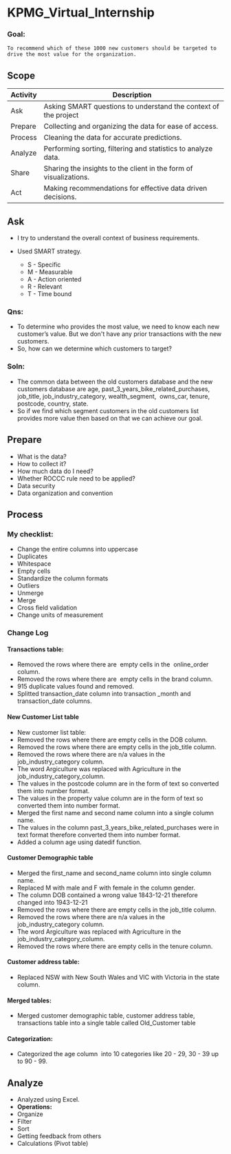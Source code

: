 # KPMG_Virtual_Internship
### Goal:
	To recommend which of these 1000 new customers should be targeted to drive the most value for the organization.
## Scope
| **Activity** | **Description** |
| -------- | ----------- |
| Ask	   | Asking SMART questions to understand the context of the project |
| Prepare  | Collecting and organizing the data for ease of access. |
| Process  | Cleaning the data for accurate predictions. |
| Analyze  | Performing sorting, filtering and statistics to analyze data. |
| Share    | Sharing the insights to the client in the form of visualizations. |
| Act      | Making recommendations for effective data driven decisions. |

## Ask

- I try to understand the overall context of business requirements.
- Used SMART strategy.

	- S - Specific
	- M - Measurable
	- A - Action oriented
	- R - Relevant
	- T - Time bound

### Qns:

- To determine who provides the most value, we need to know each new customer’s value.
 But we don't have any prior transactions with the new customers.
- So, how can we determine which customers to target?
### Soln:
- The common data between the old customers database and the new customers database are age, past_3_years_bike_related_purchases, job_title, job_industry_category, wealth_segment,  owns_car, tenure, postcode, country, state.
- So if we find which segment customers in the old customers list provides more value then based on that we can achieve our goal.

## Prepare
- What is the data?
- How to collect it?
- How much data do I need?
- Whether ROCCC rule need to be applied?
- Data security
- Data organization and convention

## Process

### My checklist:

- Change the entire columns into uppercase
- Duplicates
- Whitespace
- Empty cells
- Standardize the column formats
- Outliers
- Unmerge
- Merge
- Cross field validation
- Change units of measurement

### Change Log
#### Transactions table:

- Removed the rows where there are  empty cells in the  online_order column.
- Removed the rows where there are  empty cells in the brand column.
- 915 duplicate values found and removed.
- Splitted transaction_date column into transaction _month and transaction_date columns.

#### New Customer List table
- New customer list table:
- Removed the rows where there are empty cells in the DOB column.
- Removed the rows where there are empty cells in the job_title column.
- Removed the rows where there are n/a values in the job_industry_category column.
- The word Argiculture was replaced with Agriculture in the job_industry_category_column.
- The values in the postcode column are in the form of text so converted them into number format.
- The values in the property value column are in the form of text so converted them into number format.
- Merged the first name and second name column into a single column name.
- The values in the column past_3_years_bike_related_purchases were in text format therefore converted them into number format.
- Added a column age using datedif function.

#### Customer Demographic table
- Merged the first_name and second_name column into single column name.
- Replaced M with male and F with female in the column gender.
- The column DOB contained a wrong value 1843-12-21 therefore changed into 1943-12-21
- Removed the rows where there are empty cells in the job_title column.
- Removed the rows where there are n/a values in the job_industry_category column.
- The word Argiculture was replaced with Agriculture in the job_industry_category_column.
- Removed the rows where there are empty cells in the tenure column.

#### Customer address table:
- Replaced NSW with New South Wales and VIC with Victoria in the state column.

#### Merged tables:
- Merged customer demographic table, customer address table, transactions table into a single table called Old_Customer table

#### Categorization:
- Categorized the age column  into 10 categories like 20 - 29, 30 - 39 up to 90 - 99.

## Analyze
- Analyzed using Excel.
- **Operations:**
 - Organize
 - Filter
 - Sort
 - Getting feedback from others
 - Calculations (Pivot table)


















